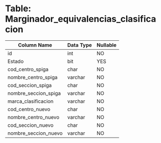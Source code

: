 # Table: Marginador_equivalencias_clasificacion

| Column Name | Data Type | Nullable |
|-------------|-----------|----------|
| id | int | NO |
| Estado | bit | YES |
| cod_centro_spiga | char | NO |
| nombre_centro_spiga | varchar | NO |
| cod_seccion_spiga | char | NO |
| nombre_seccion_spiga | varchar | NO |
| marca_clasificacion | varchar | NO |
| cod_centro_nuevo | char | NO |
| nombre_centro_nuevo | varchar | NO |
| cod_seccion_nuevo | char | NO |
| nombre_seccion_nuevo | varchar | NO |
